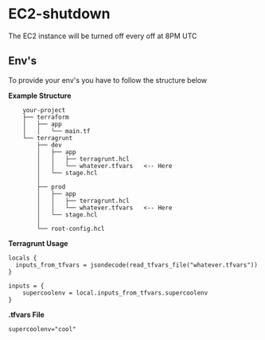 # EC2-shutdown

The EC2 instance will be turned off every off at 8PM UTC

## Env's

To provide your env's you have to follow the structure below

**Example Structure**
```
    your-project
    ├── terraform
    │   ├── app
    │   │   └── main.tf
    └── terragrunt
        ├── dev
        │   ├── app
        │   │   ├── terragrunt.hcl
        │   │   └── whatever.tfvars   <-- Here
        │   └── stage.hcl
        │
        ├── prod
        │   ├── app
        │   │   ├── terragrunt.hcl
        │   │   └── whatever.tfvars   <-- Here
        │   └── stage.hcl
        │ 
        └── root-config.hcl
```

**Terragrunt Usage**

```hcl
locals {
  inputs_from_tfvars = jsondecode(read_tfvars_file("whatever.tfvars"))
}

inputs = {
    supercoolenv = local.inputs_from_tfvars.supercoolenv
}
```

**.tfvars File**
```
supercoolenv="cool"
```
